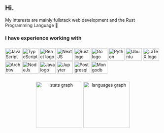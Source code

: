 ## Hi.
<!--
**Rasib0/Rasib0** is a ✨ _special_ ✨ repository because its `README.md` (this file) appears on your GitHub profile.

Here are some ideas to get you started:

- 🔭 I’m currently working on ...
- 🌱 I’m currently learning ...
- 👯 I’m looking to collaborate on ...
- 🤔 I’m looking for help with ...
- 💬 Ask me about ...
- 📫 How to reach me: ...
- 😄 Pronouns: ...
- ⚡ Fun fact: ...
-->

<!--
###

<h3 align="left">About me</h2>


-->
My interests are mainly fullstack web development and the Rust Programming Language 🦀

###

<h3 align="left">I have experience working with</h2>

###

<div align="left">
  <img src="https://cdn.jsdelivr.net/gh/devicons/devicon/icons/javascript/javascript-original.svg" height="40" width="52" alt="JavaScript logo"  />
  <img src="https://cdn.jsdelivr.net/gh/devicons/devicon/icons/typescript/typescript-original.svg" height="40" width="52" alt="TypeScript logo"  />
  <img src="https://cdn.jsdelivr.net/gh/devicons/devicon/icons/react/react-original.svg?raw=true" height="40" width="52" alt="React logo"  />
  <img src="https://cdn.jsdelivr.net/gh/devicons/devicon/icons/nextjs/nextjs-original.svg" height="40" width="52" alt="NextJS logo"/>

  
  <img src="https://cdn.jsdelivr.net/gh/devicons/devicon/icons/rust/rust-plain.svg" height="40" width="52" alt="Rust logo"  />
  <img src="https://cdn.jsdelivr.net/gh/devicons/devicon/icons/go/go-original.svg?raw=true" height="40" width="52" alt="Go logo"  />
  <!--
  <img src="https://cdn.jsdelivr.net/gh/devicons/devicon/icons/c/c-original.svg" height="40" width="52" alt="C logo"  />
 -->
  <img src="https://cdn.jsdelivr.net/gh/devicons/devicon/icons/python/python-original.svg?raw=true" height="40" width="52" alt="Python logo"  />
  <img src="https://cdn.jsdelivr.net/gh/devicons/devicon/icons/ubuntu/ubuntu-plain.svg" height="40" width="52" alt="Ubuntu logo"/>
  <img src="https://cdn.jsdelivr.net/gh/devicons/devicon/icons/latex/latex-original.svg" height="40" width="52" alt="LaTeX logo"/>
  <img src="https://cdn.jsdelivr.net/gh/devicons/devicon/icons/linux/linux-original.svg" height="40" width="52" alt="Arch btw logo"/>
  

  
  <img src="https://cdn.jsdelivr.net/gh/devicons/devicon/icons/nodejs/nodejs-original.svg" height="40" width="52" alt="NodeJs logo"  />
  <img src="https://cdn.jsdelivr.net/gh/devicons/devicon/icons/java/java-original.svg" height="40" width="52" alt="Java logo"  />
  <img src="https://cdn.jsdelivr.net/gh/devicons/devicon/icons/jupyter/jupyter-original.svg" height="40" width="52" alt="Jupyter logo"  />
  
  <img src="https://cdn.jsdelivr.net/gh/devicons/devicon/icons/postgresql/postgresql-original.svg" height="40" width="52" alt="Postgresql logo"  />
  <img src="https://cdn.jsdelivr.net/gh/devicons/devicon/icons/mongodb/mongodb-original.svg" height="40" width="52" alt="Mongodb logo"  />
</div>

###

<div align="center">
  <img src="https://github-readme-stats.vercel.app/api?username=Rasib0&hide_title=false&hide_rank=false&show_icons=true&include_all_commits=true&count_private=true&disable_animations=false&theme=dark&locale=en&hide_border=true&order=1" height="150" alt="stats graph"  />
  <img src="https://github-readme-stats.vercel.app/api/top-langs?username=Rasib0&locale=en&hide_title=false&layout=compact&card_width=320&langs_count=5&theme=dark&hide_border=true&order=2" height="150" alt="languages graph"  />
</div>

###
